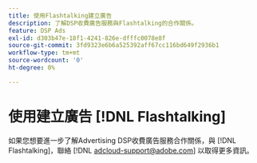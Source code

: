 ```yaml
---
title: 使用Flashtalking建立廣告
description: 了解DSP收費廣告服務與Flashtalking的合作關係。
feature: DSP Ads
exl-id: d303b47e-18f1-4241-826e-dfffc0078e8f
source-git-commit: 3fd9323e6b6a525392aff67cc116bd649f2936b1
workflow-type: tm+mt
source-wordcount: '0'
ht-degree: 0%

---
```


# 使用建立廣告 [!DNL Flashtalking]

如果您想要進一步了解Advertising DSP收費廣告服務合作關係，與 [!DNL Flashtalking]，聯絡 [!DNL adcloud-support@adobe.com] 以取得更多資訊。
